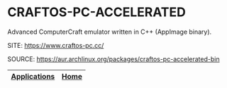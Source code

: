 # CRAFTOS-PC-ACCELERATED

 Advanced ComputerCraft emulator written in C++ (AppImage binary).

 SITE: https://www.craftos-pc.cc/

 SOURCE: https://aur.archlinux.org/packages/craftos-pc-accelerated-bin

 | [Applications](https://portable-linux-apps.github.io/apps.html) | [Home](https://portable-linux-apps.github.io)
 | --- | --- |
